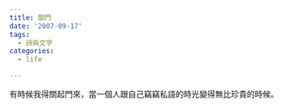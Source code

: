 ```yaml
---
title: 關門
date: '2007-09-17'
tags:
  - 詩與文字
categories:
  - life

---
```

有時候我得關起門來，當一個人跟自己竊竊私語的時光變得無比珍貴的時候。